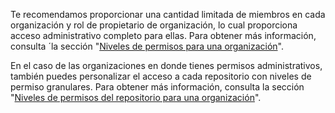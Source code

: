 Te recomendamos proporcionar una cantidad limitada de miembros en cada organización y rol de propietario de organización, lo cual proporciona acceso administrativo completo para ellas. Para obtener más información, consulta ´la sección "[Niveles de permisos para una organización](/organizations/managing-peoples-access-to-your-organization-with-roles/permission-levels-for-an-organization)".

En el caso de las organizaciones en donde tienes permisos administrativos, también puedes personalizar el acceso a cada repositorio con niveles de permiso granulares. Para obtener más información, consulta la sección "[Niveles de permisos del repositorio para una organización](/organizations/managing-access-to-your-organizations-repositories/repository-permission-levels-for-an-organization)".
